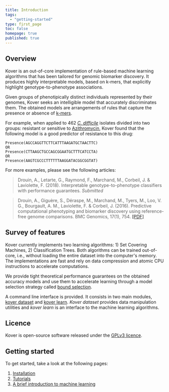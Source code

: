 ```yaml
---
title: Introduction
tags: 
  - "getting-started"
type: first_page
toc: false
homepage: true
published: true
---
```


## Overview 

Kover is an out-of-core implementation of rule-based machine learning algorithms that has been tailored for genomic biomarker discovery. It produces highly interpretable models, based on k-mers, that explicitly highlight genotype-to-phenotype associations.

Given groups of phenotipically distinct individuals represented by their genomes, Kover seeks an intelligible model that
accurately discriminates them. The obtained models are arrangements of rules that capture
the presence or absence of [k-mers](https://en.wikipedia.org/wiki/K-mer).


For example, when applied to 462 [*C. difficile*](https://en.wikipedia.org/wiki/Clostridium_difficile_(bacteria)) isolates divided into
two groups: resistant or sensitive to [Azithromycin](https://en.wikipedia.org/wiki/Azithromycin), Kover found that the
following model is a good predictor of resistance to this drug:

```
Presence(AGCCAGGTTCTTCATTTAAGATGCTAACTTC)
OR
Presence(CTTAAGCTGCCAGCGGAATGCTTTCATCCTA)
OR
Presence(AAGTCGCCCTTTTTTAAGGATACGGCGGTAT)
```

For more examples, please see the following articles:

> Drouin, A., Letarte, G., Raymond, F., Marchand, M., Corbeil, J. & Laviolette, F. (2018). Interpretable genotype-to-phenotype classifiers with performance guarantees. *Submitted*

> Drouin, A., Giguère, S., Déraspe, M., Marchand, M., Tyers, M., Loo, V. G., Bourgault, A. M., Laviolette, F. & Corbeil, J. (2016). Predictive computational phenotyping and biomarker discovery using reference-free genome comparisons. BMC Genomics, 17(1), 754. [[PDF]](http://bmcgenomics.biomedcentral.com/articles/10.1186/s12864-016-2889-6)

## Survey of features

Kover currently implements two learning algorithms: 1) Set Covering Machines, 2) Classification Trees. Both algorithms can be trained out-of-core, i.e., without loading the entire dataset into the computer's memory. The implementations are fast and rely on data compression and atomic CPU instructions to accelerate computations.

We provide tight theoretical performance guarantees on the obtained accuracy models and use them to accelerate learning through a model selection strategy called [bound selection](./doc_learning.html#risk-bound-selection).

A command line interface is provided. It consists in two main modules, [kover dataset](doc_dataset.html) and [kover learn](doc_learning.html). *Kover dataset* provides data manipulation utilities and *kover learn* is an interface to the machine learning algorithms.

## Licence

Kover is open-source software released under the [GPLv3 licence](http://www.gnu.org/licenses/gpl-3.0.html).


## Getting started

To get started, take a look at the following pages:

1. [Installation](./doc_installation.html)
2. [Tutorials](./doc_tutorials.html)
3. [A brief introduction to machine learning](https://aldro61.github.io/microbiome-summer-school-2017/sections/basics/)